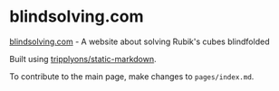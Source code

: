 # blindsolving.com
[blindsolving.com](https://blindsolving.com/) - A website about solving Rubik's cubes blindfolded

Built using [tripplyons/static-markdown](https://github.com/tripplyons/static-markdown/).

To contribute to the main page, make changes to `pages/index.md`.
